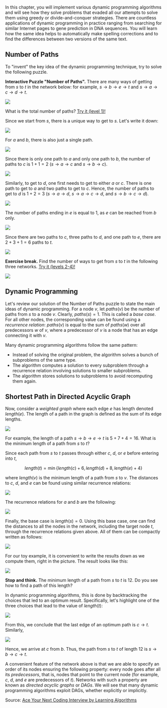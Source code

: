 In this chapter, you will implement various dynamic programming algorithms and
will see how they solve problems that evaded all our attempts to solve them using
greedy or divide-and-conquer strategies. There are countless applications of
dynamic programming in practice ranging from searching for similar Internet
pages to gene prediction in DNA sequences. You will learn how the same idea helps
to automatically make spelling corrections and to find the differences between
two versions of the same text.

## Number of Paths

To "invent" the key idea of the dynamic programming technique,
try to solve the following puzzle.

**Interactive Puzzle "Number of Paths".**
There are many ways of getting from $s$ to $t$ in the
network below: for example, $s \to b \to e \to t$ and $s \to a \to c \to d \to t$.

<img src="../../images/network1.png">

What is the total number of paths?
[Try it (level 1)!](https://discrete-math-puzzles.github.io/puzzles/number-of-paths/index.html)

Since we start from $s$, there is a unique way
to get to $s$. Let's write it down:

<img src="../../images/network2.png">

For $a$ and $b$, there is also just a single path.

<img src="../../images/network3.png">

Since there is only one path to $a$ and only one path to $b$, the number of paths
to $c$ is $1+1=2$ ($s \to a \to c$ and $s \to b \to c$).

<img src="../../images/network4.png">

Similarly, to get to $d$, one first needs to get to either $a$ or $c$.
There is one path to get to $a$ and two paths to get to $c$.
Hence, the number of paths to get to $d$ is $1+2=3$
($s\to a \to d$, $s\to a \to c \to d$, and $s\to b \to c \to d$).

<img src="../../images/network5.png">

The number of paths ending in $e$ is equal to $1$, as $e$ can be reached from $b$ only.

<img src="../../images/network6.png">

Since there are two paths to $c$, three paths to $d$, and one
path to $e$, there are $2+3+1=6$ paths to $t$.

<img src="../../images/network7.png">


**Exercise break.**
Find the number of ways to get from $s$ to $t$ in the following three networks.
[Try it (levels 2-4)!](https://discrete-math-puzzles.github.io/puzzles/number-of-paths/index.html)

<img src="../../images/network8.png">

## Dynamic Programming

Let's review our solution of the Number of Paths puzzle
to state the main ideas of dynamic programming.
For a node $v$, let ${paths}(v)$
be the number of paths from $s$ to a node $v$. Clearly, ${paths}(s)=1$.
This is called a *base case*.
For all other nodes, the corresponding value can be found using
a *recurrence relation*: $paths(v)$ is equal to the sum of $paths(w)$
over all predecessors $w$ of $v$,
where a predecessor of $v$ is a node that has an edge connecting
it with $v$.

Many dynamic programming algorithms follow the same pattern:

* Instead of solving the original problem, the algorithm solves a bunch of subproblems of the same type.
* The algorithm computes a solution to every subproblem through a recurrence relation involving solutions to smaller
  subproblems.
* The algorithm stores solutions to subproblems to avoid recomputing them again.

## Shortest Path in Directed Acyclic Graph

Now, consider a *weighted graph* where each edge $e$ has length denoted
${length}(e)$. The length of a path in the graph is defined as the sum of
its edge lengths.

<img src="../../images/network9.png">

For example, the length
of a path $s \to b \to e \to t$ is $5+7+4=16$. What is the minimum length
of a path from $s$ to $t$?

Since each path from $s$ to $t$ passes through either $c$, $d$, or $e$ before entering into $t$,

$${length}(t)=\min \lbrace {length}(c)+6, {length}(d)+8, {length}(e)+4 \rbrace $$

where ${length}(v)$ is the minimum length
of a path from $s$ to $v$. The distances to $c$, $d$, and $e$
can be found using similar recurrence relations:

<img src="../../images/network10.png">

The recurrence relations for $a$ and $b$ are the following:

<img src="../../images/network12.png">

Finally, the base case is ${length}(s)=0$. Using this base case,
one can find the distances to all the nodes in the network, including the target node $t$, through the recurrence
relations given above. All of them
can be compactly written as follows:

<img src="../../images/network13.png">

For our toy example, it is convenient to write the results down as we compute them,
right in the picture. The result looks like this:

<img src="../../images/network14.png">

**Stop and think.** The minimum length of a path from $s$ to $t$ is $12$.
Do you see how to find a path of this length?

In dynamic programming algorithms, this is done by backtracking
the choices that led to an optimum result. Specifically, let's highlight
one of the three choices that lead to the value of ${length}(t)$:

<img src="../../images/network15.png">

From this, we conclude that the last edge of an optimum path is $c \to t$.
Similarly,

<img src="../../images/network16.png">

Hence, we arrive at $c$ from $b$. Thus, the path from $s$ to $t$ of
length $12$
is $s \to b \to c \to t$.

A convenient feature of the network above is that we are able
to specify an order of its nodes ensuring the following property:
every node goes after all its *predecessors*, that is,
nodes that point to the current node (for example, $c$, $d$, and $e$
are predecessors of $t$). Networks with such a property are known
as *directed acyclic graphs* or *DAGs*.
We will see that many dynamic programming algorithms exploit DAGs, whether explicitly
or implicitly.

Source:
[Ace Your Next Coding Interview by Learning Algorithms](https://bit.ly/acecogniterra)
